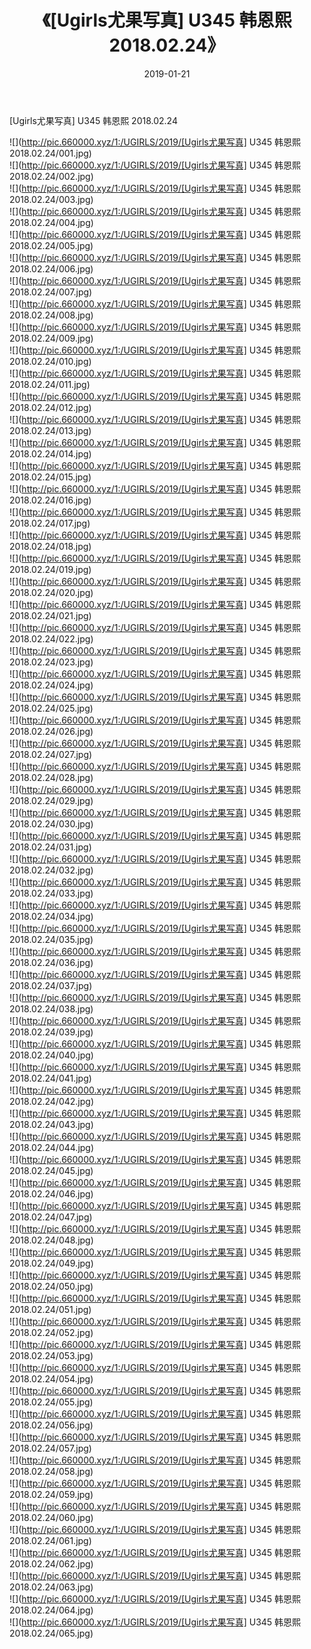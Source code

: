 ﻿---
layout: post
title:  《[Ugirls尤果写真] U345 韩恩熙 2018.02.24》
date:   2019-01-21
img: http://pic.660000.xyz/1:/UGIRLS/2019/[Ugirls尤果写真] U345 韩恩熙 2018.02.24/000.jpg
categories: [美女, 清纯, 唯美]
---

[Ugirls尤果写真] U345 韩恩熙 2018.02.24

 ![](http://pic.660000.xyz/1:/UGIRLS/2019/[Ugirls尤果写真] U345 韩恩熙 2018.02.24/001.jpg) <br>![](http://pic.660000.xyz/1:/UGIRLS/2019/[Ugirls尤果写真] U345 韩恩熙 2018.02.24/002.jpg) <br>![](http://pic.660000.xyz/1:/UGIRLS/2019/[Ugirls尤果写真] U345 韩恩熙 2018.02.24/003.jpg) <br>![](http://pic.660000.xyz/1:/UGIRLS/2019/[Ugirls尤果写真] U345 韩恩熙 2018.02.24/004.jpg) <br>![](http://pic.660000.xyz/1:/UGIRLS/2019/[Ugirls尤果写真] U345 韩恩熙 2018.02.24/005.jpg) <br>![](http://pic.660000.xyz/1:/UGIRLS/2019/[Ugirls尤果写真] U345 韩恩熙 2018.02.24/006.jpg) <br>![](http://pic.660000.xyz/1:/UGIRLS/2019/[Ugirls尤果写真] U345 韩恩熙 2018.02.24/007.jpg) <br>![](http://pic.660000.xyz/1:/UGIRLS/2019/[Ugirls尤果写真] U345 韩恩熙 2018.02.24/008.jpg) <br>![](http://pic.660000.xyz/1:/UGIRLS/2019/[Ugirls尤果写真] U345 韩恩熙 2018.02.24/009.jpg) <br>![](http://pic.660000.xyz/1:/UGIRLS/2019/[Ugirls尤果写真] U345 韩恩熙 2018.02.24/010.jpg) <br>![](http://pic.660000.xyz/1:/UGIRLS/2019/[Ugirls尤果写真] U345 韩恩熙 2018.02.24/011.jpg) <br>![](http://pic.660000.xyz/1:/UGIRLS/2019/[Ugirls尤果写真] U345 韩恩熙 2018.02.24/012.jpg) <br>![](http://pic.660000.xyz/1:/UGIRLS/2019/[Ugirls尤果写真] U345 韩恩熙 2018.02.24/013.jpg) <br>![](http://pic.660000.xyz/1:/UGIRLS/2019/[Ugirls尤果写真] U345 韩恩熙 2018.02.24/014.jpg) <br>![](http://pic.660000.xyz/1:/UGIRLS/2019/[Ugirls尤果写真] U345 韩恩熙 2018.02.24/015.jpg) <br>![](http://pic.660000.xyz/1:/UGIRLS/2019/[Ugirls尤果写真] U345 韩恩熙 2018.02.24/016.jpg) <br>![](http://pic.660000.xyz/1:/UGIRLS/2019/[Ugirls尤果写真] U345 韩恩熙 2018.02.24/017.jpg) <br>![](http://pic.660000.xyz/1:/UGIRLS/2019/[Ugirls尤果写真] U345 韩恩熙 2018.02.24/018.jpg) <br>![](http://pic.660000.xyz/1:/UGIRLS/2019/[Ugirls尤果写真] U345 韩恩熙 2018.02.24/019.jpg) <br>![](http://pic.660000.xyz/1:/UGIRLS/2019/[Ugirls尤果写真] U345 韩恩熙 2018.02.24/020.jpg) <br>![](http://pic.660000.xyz/1:/UGIRLS/2019/[Ugirls尤果写真] U345 韩恩熙 2018.02.24/021.jpg) <br>![](http://pic.660000.xyz/1:/UGIRLS/2019/[Ugirls尤果写真] U345 韩恩熙 2018.02.24/022.jpg) <br>![](http://pic.660000.xyz/1:/UGIRLS/2019/[Ugirls尤果写真] U345 韩恩熙 2018.02.24/023.jpg) <br>![](http://pic.660000.xyz/1:/UGIRLS/2019/[Ugirls尤果写真] U345 韩恩熙 2018.02.24/024.jpg) <br>![](http://pic.660000.xyz/1:/UGIRLS/2019/[Ugirls尤果写真] U345 韩恩熙 2018.02.24/025.jpg) <br>![](http://pic.660000.xyz/1:/UGIRLS/2019/[Ugirls尤果写真] U345 韩恩熙 2018.02.24/026.jpg) <br>![](http://pic.660000.xyz/1:/UGIRLS/2019/[Ugirls尤果写真] U345 韩恩熙 2018.02.24/027.jpg) <br>![](http://pic.660000.xyz/1:/UGIRLS/2019/[Ugirls尤果写真] U345 韩恩熙 2018.02.24/028.jpg) <br>![](http://pic.660000.xyz/1:/UGIRLS/2019/[Ugirls尤果写真] U345 韩恩熙 2018.02.24/029.jpg) <br>![](http://pic.660000.xyz/1:/UGIRLS/2019/[Ugirls尤果写真] U345 韩恩熙 2018.02.24/030.jpg) <br>![](http://pic.660000.xyz/1:/UGIRLS/2019/[Ugirls尤果写真] U345 韩恩熙 2018.02.24/031.jpg) <br>![](http://pic.660000.xyz/1:/UGIRLS/2019/[Ugirls尤果写真] U345 韩恩熙 2018.02.24/032.jpg) <br>![](http://pic.660000.xyz/1:/UGIRLS/2019/[Ugirls尤果写真] U345 韩恩熙 2018.02.24/033.jpg) <br>![](http://pic.660000.xyz/1:/UGIRLS/2019/[Ugirls尤果写真] U345 韩恩熙 2018.02.24/034.jpg) <br>![](http://pic.660000.xyz/1:/UGIRLS/2019/[Ugirls尤果写真] U345 韩恩熙 2018.02.24/035.jpg) <br>![](http://pic.660000.xyz/1:/UGIRLS/2019/[Ugirls尤果写真] U345 韩恩熙 2018.02.24/036.jpg) <br>![](http://pic.660000.xyz/1:/UGIRLS/2019/[Ugirls尤果写真] U345 韩恩熙 2018.02.24/037.jpg) <br>![](http://pic.660000.xyz/1:/UGIRLS/2019/[Ugirls尤果写真] U345 韩恩熙 2018.02.24/038.jpg) <br>![](http://pic.660000.xyz/1:/UGIRLS/2019/[Ugirls尤果写真] U345 韩恩熙 2018.02.24/039.jpg) <br>![](http://pic.660000.xyz/1:/UGIRLS/2019/[Ugirls尤果写真] U345 韩恩熙 2018.02.24/040.jpg) <br>![](http://pic.660000.xyz/1:/UGIRLS/2019/[Ugirls尤果写真] U345 韩恩熙 2018.02.24/041.jpg) <br>![](http://pic.660000.xyz/1:/UGIRLS/2019/[Ugirls尤果写真] U345 韩恩熙 2018.02.24/042.jpg) <br>![](http://pic.660000.xyz/1:/UGIRLS/2019/[Ugirls尤果写真] U345 韩恩熙 2018.02.24/043.jpg) <br>![](http://pic.660000.xyz/1:/UGIRLS/2019/[Ugirls尤果写真] U345 韩恩熙 2018.02.24/044.jpg) <br>![](http://pic.660000.xyz/1:/UGIRLS/2019/[Ugirls尤果写真] U345 韩恩熙 2018.02.24/045.jpg) <br>![](http://pic.660000.xyz/1:/UGIRLS/2019/[Ugirls尤果写真] U345 韩恩熙 2018.02.24/046.jpg) <br>![](http://pic.660000.xyz/1:/UGIRLS/2019/[Ugirls尤果写真] U345 韩恩熙 2018.02.24/047.jpg) <br>![](http://pic.660000.xyz/1:/UGIRLS/2019/[Ugirls尤果写真] U345 韩恩熙 2018.02.24/048.jpg) <br>![](http://pic.660000.xyz/1:/UGIRLS/2019/[Ugirls尤果写真] U345 韩恩熙 2018.02.24/049.jpg) <br>![](http://pic.660000.xyz/1:/UGIRLS/2019/[Ugirls尤果写真] U345 韩恩熙 2018.02.24/050.jpg) <br>![](http://pic.660000.xyz/1:/UGIRLS/2019/[Ugirls尤果写真] U345 韩恩熙 2018.02.24/051.jpg) <br>![](http://pic.660000.xyz/1:/UGIRLS/2019/[Ugirls尤果写真] U345 韩恩熙 2018.02.24/052.jpg) <br>![](http://pic.660000.xyz/1:/UGIRLS/2019/[Ugirls尤果写真] U345 韩恩熙 2018.02.24/053.jpg) <br>![](http://pic.660000.xyz/1:/UGIRLS/2019/[Ugirls尤果写真] U345 韩恩熙 2018.02.24/054.jpg) <br>![](http://pic.660000.xyz/1:/UGIRLS/2019/[Ugirls尤果写真] U345 韩恩熙 2018.02.24/055.jpg) <br>![](http://pic.660000.xyz/1:/UGIRLS/2019/[Ugirls尤果写真] U345 韩恩熙 2018.02.24/056.jpg) <br>![](http://pic.660000.xyz/1:/UGIRLS/2019/[Ugirls尤果写真] U345 韩恩熙 2018.02.24/057.jpg) <br>![](http://pic.660000.xyz/1:/UGIRLS/2019/[Ugirls尤果写真] U345 韩恩熙 2018.02.24/058.jpg) <br>![](http://pic.660000.xyz/1:/UGIRLS/2019/[Ugirls尤果写真] U345 韩恩熙 2018.02.24/059.jpg) <br>![](http://pic.660000.xyz/1:/UGIRLS/2019/[Ugirls尤果写真] U345 韩恩熙 2018.02.24/060.jpg) <br>![](http://pic.660000.xyz/1:/UGIRLS/2019/[Ugirls尤果写真] U345 韩恩熙 2018.02.24/061.jpg) <br>![](http://pic.660000.xyz/1:/UGIRLS/2019/[Ugirls尤果写真] U345 韩恩熙 2018.02.24/062.jpg) <br>![](http://pic.660000.xyz/1:/UGIRLS/2019/[Ugirls尤果写真] U345 韩恩熙 2018.02.24/063.jpg) <br>![](http://pic.660000.xyz/1:/UGIRLS/2019/[Ugirls尤果写真] U345 韩恩熙 2018.02.24/064.jpg) <br>![](http://pic.660000.xyz/1:/UGIRLS/2019/[Ugirls尤果写真] U345 韩恩熙 2018.02.24/065.jpg) <br>